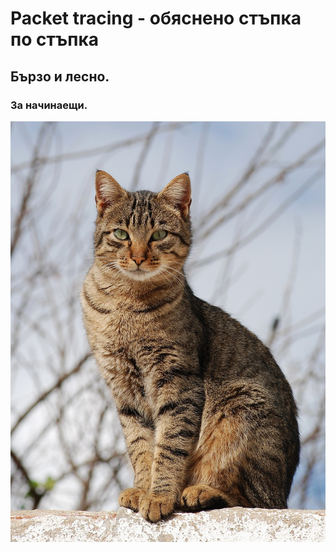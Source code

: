 # Packet tracing - обяснено стъпка по стъпка

## Бързо и лесно. 

### За начинаещи.

![just a try](cat.jpg) 